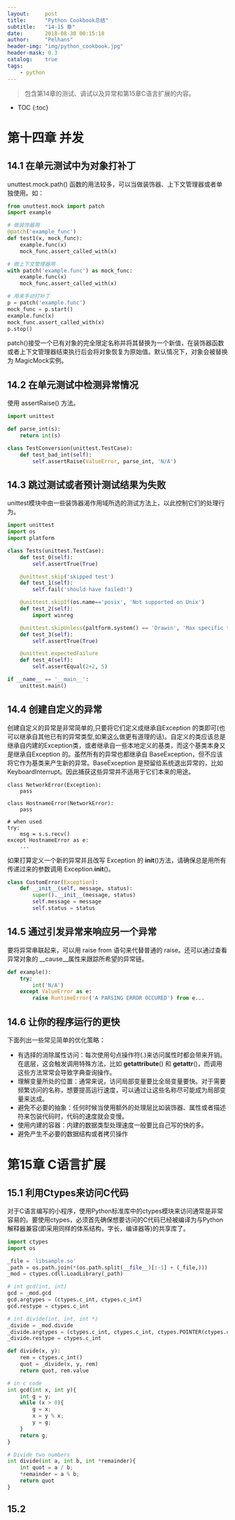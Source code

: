 ```yaml
---
layout:     post
title:      "Python Cookbook总结"
subtitle:   "14-15 章"
date:       2018-08-30 00:15:18
author:     "Pelhans"
header-img: "img/python_cookbook.jpg"
header-mask: 0.3 
catalog:    true
tags:
    - python
---
```



> 包含第14章的测试、调试以及异常和第15章C语言扩展的内容。

* TOC
{:toc}

# 第十四章 并发

## 14.1 在单元测试中为对象打补丁

unuttest.mock.path() 函数的用法较多，可以当做装饰器、上下文管理器或者单独使用。如：

```python
from unuttest.mock import patch
import example

# 做装饰器用
@patch('example_func')
def test1(x, mock_func):
    example.func(x)
    mock_func.assert_called_with(x)

# 做上下文管理器用
with patch('example.func') as mock_func:
    example.func(x)
    mock_func.assert_called_with(x)

# 用来手动打补丁
p = patch('example.func')
mock_func = p.start()
example.func(x)
mock_func.assert_called_with(x)
p.stop()
```

patch()接受一个已有对象的完全限定名称并将其替换为一个新值，在装饰器函数或者上下文管理器结束执行后会将对象恢复为原始值。默认情况下，对象会被替换为 MagicMock实例。

## 14.2 在单元测试中检测异常情况

使用 assertRaise() 方法。

```python
import unittest

def parse_int(s):
    return int(s)

class TestConversion(unittest.TestCase):
    def test_bad_int(self):
        self.assertRaise(ValueError, parse_int, 'N/A')
```

## 14.3 跳过测试或者预计测试结果为失败

unittest模块中由一些装饰器渴作用域所选的测试方法上，以此控制它们的处理行为。

```python
import unittest
import os
import platform

class Tests(unittest.TestCase):
    def test_0(self):
        self.assertTrue(True)

    @unittest.skip('skipped test')
    def test_1(self):
        self.fail('should have failed!')

    @unittest.skipIf(os.name=='posix', 'Not supported on Unix')
    def test_2(self):
        import winreg

    @unittest.skipUnless(paltform.system() == 'Drawin', 'Max specific test')
    def test_3(self):
        self.assertTrue(True)

    @unittest.expectedFailure
    def test_4(self):
        self.assertEqual(2+2, 5)

if __name__ == '__main__':
    unittest.main()
```
## 14.4 创建自定义的异常

创建自定义的异常是非常简单的,只要将它们定义成继承自Exception 的类即可(也可以继承自其他已有的异常类型,如果这么做更有道理的话)。自定义的类应该总是继承自内建的Exception类，或者继承自一些本地定义的基类，而这个基类本身又是继承自Exception 的。虽然所有的异常也都继承自 BaseException，但不应该将它作为基类来产生新的异常。BaseException 是预留给系统退出异常的，比如 KeyboardInterrupt。因此捕获这些异常并不适用于它们本来的用途。

```
class NetworkError(Exception):
    pass

class HostnameError(NetworkError):
    pass

# when used
try:
    msg = s.s.recv()
except HostnameError as e:
    ...
```

如果打算定义一个新的异常并且改写 Exception 的 __init__()方法，请确保总是用所有传递过来的参数调用 Exception.__init__()。

```python
class CustomError(Exception):
    def __init__(self, message, status):
        super().__init__(message, status)
        self.message = message
        self.status = status
```

## 14.5 通过引发异常来响应另一个异常

要将异常串联起来，可以用 raise from 语句来代替普通的 raise。还可以通过查看异常对象的 __cause__属性来跟踪所希望的异常链。

```python
def example():
    try:
        int('N/A')
    except ValueError as e:
        raise RuntimeError('A PARSING ERROR OCCURED') from e...

```

## 14.6 让你的程序运行的更快

下面列出一些常见简单的优化策略：

* 有选择的消除属性访问：每次使用句点操作符(.)来访问属性时都会带来开销。在底层，这会触发调用特殊方法，比如 __getattribute__() 和 __getattr__()，而调用这些方法常常会导致字典查询操作。    
* 理解变量所处的位置：通常来说，访问局部变量要比全局变量要快。对于需要频繁访问的名称，想要提高运行速度，可以通过让这些名称尽可能成为局部变量来达成。    
* 避免不必要的抽象：任何时候当使用额外的处理层比如装饰器、属性或者描述符来包装代码时，代码的速度就会变慢。    
* 使用内建的容器：内建的数据类型处理速度一般要比自己写的快的多。    
* 避免产生不必要的数据结构或者拷贝操作

# 第15章 C语言扩展

## 15.1 利用Ctypes来访问C代码

对于C语言编写的小程序，使用Python标准库中的ctypes模块来访问通常是非常容易的。要使用ctypes，必须首先确保想要访问的C代码已经被编译为与Python解释器兼容(即采用同样的体系结构，字长，编译器等)的共享库了。

```python
import ctypes
import os

_file = 'libsample.so'
_path = os.path.join(*(os.path.split(__file__)[:-1] + (_file,)))
_mod = ctypes.cdll.LoadLibrary(_path)

# int gcd(int, int)
gcd = _mod.gcd
gcd.argtypes = (ctypes.c_int, ctypes.c_int)
gcd.restype = ctypes.c_int

# int divide(int, int, int *)
_divide = _mod.divide
_divide.argtypes = (ctypes.c_int, ctypes.c_int, ctypes.POINTER(ctypes.c_int))
_divide.restype = ctypes.c_int

def divide(x, y):
    rem = ctypes.c_int()
    quot = _divide(x, y, rem)
    return quot, rem.value

# in c code
int gcd(int x, int y){
    int g = y;
    while (x > 0){
        g = x;
        x = y % x;
        y = g;
    }
    return g;
}

# Divide two numbers
int divide(int a, int b, int *remainder){
    int quot = a / b;
    *remainder = a % b;
    return quot
}
```

## 15.2
